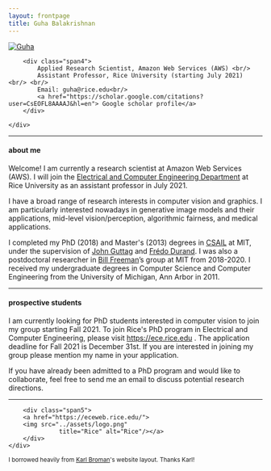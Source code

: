```yaml
---
layout: frontpage
title: Guha Balakrishnan
---
```


<div class="container">
    <div class="row-fluid">
        <div class="span3">
        <a href="../assets/headshot.jpeg">
            <img src="../assets/headshot.jpeg" style="max-width:200px;"
                  title="Guha" alt="Guha"
            /></a>
        </div>

        <div class="span4">
            Applied Research Scientist, Amazon Web Services (AWS) <br/>
            Assistant Professor, Rice University (starting July 2021) <br/> <br/>
            Email: guha@rice.edu<br/>
            <a href="https://scholar.google.com/citations?user=CsEOFL8AAAAJ&hl=en"> Google scholar profile</a>
        </div>

    </div>
</div>

___

<h4><a name="about"></a>about me</h4>

Welcome! I am currently a research scientist at Amazon Web Services (AWS). I will join the <a href="https://eceweb.rice.edu/">Electrical and Computer Engineering Department</a> at Rice University as an assistant professor in July 2021. 

I have a broad range of research interests in computer vision and graphics. I am particularly interested nowadays in generative image models and their applications, mid-level vision/perception, algorithmic fairness, and medical applications.

I completed my PhD (2018) and Master's (2013) degrees in <a href="https://www.csail.mit.edu/">CSAIL</a> at MIT, under the supervision of <a href="https://ddig.csail.mit.edu/">John Guttag</a> and <a href="http://people.csail.mit.edu/fredo/">Frédo Durand</a>. I was also a postdoctoral researcher in <a href="https://billf.mit.edu/">Bill Freeman</a>’s group at MIT from 2018-2020. I received my undergraduate degrees in Computer Science and Computer Engineering from the University of Michigan, Ann Arbor in 2011.

---

<h4><a name="prospective students"></a>prospective students</h4>

I am currently looking for PhD students interested in computer vision to join my group starting Fall 2021. To join Rice's PhD program in Electrical and Computer Engineering, please visit <a href="https://ece.rice.edu/"> https://ece.rice.edu </a>. The application deadline for Fall 2021 is December 31st. If you are interested in joining my group please mention my name in your application.

If you have already been admitted to a PhD program and would like to collaborate, feel free to send me an email to discuss potential research directions.

---
<div class="container">
    <div class="row-fluid">

        <div class="span5">
        <a href="https://eceweb.rice.edu/">
        <img src="../assets/logo.png"
                  title="Rice" alt="Rice"/></a>
        </div> 
    </div>
</div>

<small> I borrowed heavily from <a href="https://kbroman.org/"> Karl Broman</a>'s website layout. Thanks Karl! </small>

